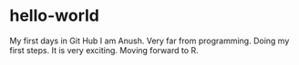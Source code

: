 hello-world
===========

My first days in Git Hub
I am Anush. Very far from programming. Doing my first steps. 
It is very exciting. Moving forward to R.
